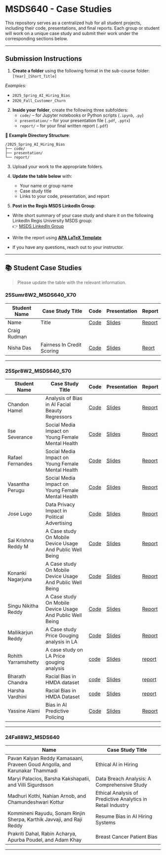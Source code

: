 # MSDS640 - Case Studies

This repository serves as a centralized hub for all student projects, including their code, presentations, and final reports. Each group or student will work on a unique case study and submit their work under the corresponding sections below.

---

## Submission Instructions
1. **Create a folder** using the following format in the sub-course folder:
   `[Year]_[Short_Title]`
      
*Examples:*
- `2025_Spring_AI_Hiring_Bias`
- `2026_Fall_Customer_Churn`
  
2. **Inside your folder**, create the following three subfolders:
   - `code/` – for Jupyter notebooks or Python scripts (`.ipynb`, `.py`)
   - `presentation/` – for your presentation file (`.pdf`, `.pptx`)
   - `report/` – for your final written report (`.pdf`)

**📁 Example Directory Structure**:
```plaintext
/2025_Spring_AI_Hiring_Bias
├── code/
├── presentation/
└── report/
```

3. Upload your work to the appropriate folders.
4. **Update the table below** with:
   - Your name or group name
   - Case study title
   - Links to your code, presentation, and report

5. **Post in the Regis MSDS LinkedIn Group**:
- Write short summary of your case study and share it on the following LinkedIn Regis University MSDS group:  
  👉 [MSDS LinkedIn Group](https://www.linkedin.com/groups/12682252/)

- Write the report using [**APA LaTeX Template**](https://github.com/iamgmujtaba/LaTeX-APA_Template)
- If you have any questions, reach out to your instructor.

---

## 📚 Student Case Studies

> Please update the table with the relevant information.

 

### 25Sumr8W2_MSDS640_X70
| Student Name | Case Study Title | Code | Presentation | Report |
|--------------|------------------|------|--------------|--------|
| Name| Title | [Code]() | [Slides]() | [Report]() |
| Craig Rudman | | | | | |
| Nisha Das | Fairness In Credit Scoring | [Code](https://github.com/nishadas1/msds640_caseStudy/tree/main/25Sumr8W2_MSDS640_X70/2025_Smr_Fairness_in_Credit_Scoring/Code) | [Slides](https://github.com/nishadas1/msds640_caseStudy/tree/main/25Sumr8W2_MSDS640_X70/2025_Smr_Fairness_in_Credit_Scoring/Presentation) | [Reort](https://github.com/nishadas1/msds640_caseStudy/tree/main/25Sumr8W2_MSDS640_X70/2025_Smr_Fairness_in_Credit_Scoring/Report) |

---

### 25Spr8W2_MSDS640_S70

| Student Name | Case Study Title | Code | Presentation | Report |
|--------------|------------------|------|--------------|--------|
| Chandon Hamel| Analysis of Bias in AI Facial Beauty Regressors | [Code](25Spr8W2_MSDS640_S70/2025_Spring_AI_Beauty_Bias/code) | [Slides](25Spr8W2_MSDS640_S70/2025_Spring_AI_Beauty_Bias/presentation/final_presentation_hamel.pdf) | [Report](25Spr8W2_MSDS640_S70/2025_Spring_AI_Beauty_Bias/report/BeautyBias_Hamel.pdf) |
| Ilse Severance| Social Media Impact on Young Female Mental Health | [Code](25Spr8W2_MSDS640_S70/2025_Spring_Social_Media_Mental_Health/code) | [Slides](25Spr8W2_MSDS640_S70/2025_Spring_Social_Media_Mental_Health/presentation/Social_Media_Mental_Health_Rafael_Vasantha_Ilse.pdf) | [Report](25Spr8W2_MSDS640_S70/2025_Spring_Social_Media_Mental_Health/report/MSDS640_Case_Study_Ilse_Rafael_Vasantha.pdf) |
| Rafael Fernandes| Social Media Impact on Young Female Mental Health | [Code](25Spr8W2_MSDS640_S70/2025_Spring_Social_Media_Mental_Health/code) | [Slides](25Spr8W2_MSDS640_S70/2025_Spring_Social_Media_Mental_Health/presentation/Social_Media_Mental_Health_Rafael_Vasantha_Ilse.pdf) | [Report](25Spr8W2_MSDS640_S70/2025_Spring_Social_Media_Mental_Health/report/MSDS640_Case_Study_Ilse_Rafael_Vasantha.pdf) |
| Vasantha Perugu| Social Media Impact on Young Female Mental Health | [Code](25Spr8W2_MSDS640_S70/2025_Spring_Social_Media_Mental_Health/code) | [Slides](25Spr8W2_MSDS640_S70/2025_Spring_Social_Media_Mental_Health/presentation/Social_Media_Mental_Health_Rafael_Vasantha_Ilse.pdf) | [Report](25Spr8W2_MSDS640_S70/2025_Spring_Social_Media_Mental_Health/report/MSDS640_Case_Study_Ilse_Rafael_Vasantha.pdf) |
| Jose Lugo| Data Privacy Impact in Political Advertising | [Code](25Spr8W2_MSDS640_S70/2025_Political_Advertisment_Case_Study/Code) | [Slides](25Spr8W2_MSDS640_S70/2025_Political_Advertisment_Case_Study/Presentation) | [Report](25Spr8W2_MSDS640_S70/2025_Political_Advertisment_Case_Study/Report) |
| Sai Krishna Reddy M| A Case study On Mobile Device Usage And Public Well Being | [Code](25Spr8W2_MSDS640_S70/2025_Spring_A_Case_study_on_Mobile_Device_Usage_and_Public_Well_Being/code.ipynb) | [Slides](25Spr8W2_MSDS640_S70/2025_Spring_A_Case_study_on_Mobile_Device_Usage_and_Public_Well_Being/Presentation.pptx) | [Report](25Spr8W2_MSDS640_S70/2025_Spring_A_Case_study_on_Mobile_Device_Usage_and_Public_Well_Being/report.pdf) |
| Konanki Nagarjuna| A Case study On Mobile Device Usage And Public Well Being | [Code](25Spr8W2_MSDS640_S70/2025_Spring_A_Case_study_on_Mobile_Device_Usage_and_Public_Well_Being/code.ipynb) | [Slides](25Spr8W2_MSDS640_S70/2025_Spring_A_Case_study_on_Mobile_Device_Usage_and_Public_Well_Being/Presentation.pptx) | [Report](25Spr8W2_MSDS640_S70/2025_Spring_A_Case_study_on_Mobile_Device_Usage_and_Public_Well_Being/report.pdf) |
| Singu Nikitha Reddy| A Case study On Mobile Device Usage And Public Well Being | [Code](25Spr8W2_MSDS640_S70/2025_Spring_A_Case_study_on_Mobile_Device_Usage_and_Public_Well_Being/code.ipynb) | [Slides](25Spr8W2_MSDS640_S70/2025_Spring_A_Case_study_on_Mobile_Device_Usage_and_Public_Well_Being/Presentation.pptx) | [Report](25Spr8W2_MSDS640_S70/2025_Spring_A_Case_study_on_Mobile_Device_Usage_and_Public_Well_Being/report.pdf) |
| Mallikarjun Reddy| A Case study Price Gouging analysis in LA| [Code](25Spr8W2_MSDS640_S70/2025_Spring_LA_pricegouging_analysis/code/Rohit%20Case%20Study%20Jupiter%20File.ipynb) | [Slides](25Spr8W2_MSDS640_S70/2025_Spring_LA_pricegouging_analysis/presentation/Rohith%20Case%20Study%20PPT.pptx) | [Report](25Spr8W2_MSDS640_S70/2025_Spring_LA_pricegouging_analysis/report/Rohith%20Yarramshetty%20Report.pdf) |
|Rohith Yarramshetty |A case study on LA Price gouging analysis|[code](25Spr8W2_MSDS640_S70/2025_Spring_LA_pricegouging_analysis/code/Rohit%20Case%20Study%20Jupiter%20File.ipynb)|[Slides](25Spr8W2_MSDS640_S70/2025_Spring_LA_pricegouging_analysis/presentation/Rohith%20Case%20Study%20PPT.pptx)|[report](25Spr8W2_MSDS640_S70/2025_Spring_LA_pricegouging_analysis/report/Rohith%20Yarramshetty%20Report.pdf)
|Bharath Chandra|Racial Bias in HMDA dataset|[code](25Spr8W2_MSDS640_S70/2025_spring_racial_bias_in_hmda_dataset/CODE/Racial_Bias_EDTA.ipynb)|[Slides](25Spr8W2_MSDS640_S70/2025_spring_racial_bias_in_hmda_dataset/presentation/Final-%20Racial%20Bias%20in%20Loan%20Approvals%20(1).pptx)|[report](25Spr8W2_MSDS640_S70/2025_spring_racial_bias_in_hmda_dataset/report/case_study_final_report.pdf)|
|Harsha Vardhini|Racial Bias in HMDA Dataset|[code](25Spr8W2_MSDS640_S70/2025_spring_racial_bias_in_hmda_dataset/CODE/Racial_Bias_EDTA.ipynb)|[Slides](25Spr8W2_MSDS640_S70/2025_spring_racial_bias_in_hmda_dataset/presentation/Final-%20Racial%20Bias%20in%20Loan%20Approvals%20(1).pptx)|[report](25Spr8W2_MSDS640_S70/2025_spring_racial_bias_in_hmda_dataset/report/case_study_final_report.pdf)|
| Yassine Alami|Bias in AI Predictive Policing|[Code](25Spr8W2_MSDS640_S70/2025_Spring_Bias_AI_Predictive_Policing/Code) | [Slides](25Spr8W2_MSDS640_S70/2025_Spring_Bias_AI_Predictive_Policing/Report) | [Report](25Spr8W2_MSDS640_S70/2025_Spring_Bias_AI_Predictive_Policing/Report) |

---


### 24Fall8W2_MSDS640
| Name | Case Study Title | 
|--------------|------------------|
| Pavan Kalyan Reddy Kamasaani, Praveen Goud Angolla, and Karunakar Thammadi| Ethical AI in Hiring | 
| Maryi Palacios, Barsha Kakshapatii, and Villi Sigurdsson |Data Breach Analysis: A Comprehensive Study | 
| Madhuri Kothi, Nahian Arnob, and Chamundeshwari Kottur |Ethical Analysis of Predictive Analytics in Retail Industry |
| Kommineni Rayudu, Sonam Rinjin Sherpa, Karthik Javvaji, and Raji Reddy |Resume Bias in AI Hiring Systems |
| Prakriti Dahal, Rabin Acharya, Apurba Poudel, and Adam Khay |Breast Cancer Patient Bias |

---
